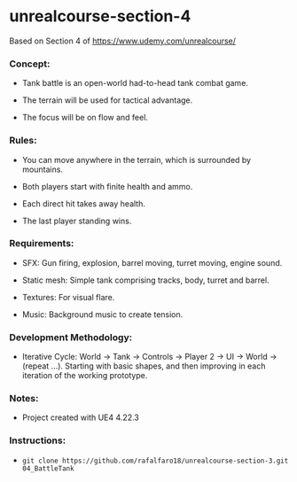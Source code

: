 # unrealcourse-section-4
Based on Section 4 of https://www.udemy.com/unrealcourse/

### Concept:

- Tank battle is an open-world had-to-head tank combat game.

- The terrain will be used for tactical advantage.

- The focus will be on flow and feel.


### Rules:

- You can move anywhere in the terrain, which is surrounded by mountains.

- Both players start with finite health and ammo.

- Each direct hit takes away health.

- The last player standing wins.


### Requirements:

- SFX: Gun firing, explosion, barrel moving, turret moving, engine sound.

- Static mesh: Simple tank comprising tracks, body, turret and barrel.

- Textures: For visual flare.

- Music: Background music to create tension.


### Development Methodology:

- Iterative Cycle: World -> Tank -> Controls -> Player 2 -> UI -> World -> (repeat ...). Starting with basic shapes, and then improving in each iteration of the working prototype.

### Notes:

- Project created with UE4 4.22.3

### Instructions:

- ``git clone https://github.com/rafalfaro18/unrealcourse-section-3.git 04_BattleTank``
